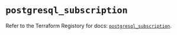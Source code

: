# `postgresql_subscription`

Refer to the Terraform Registory for docs: [`postgresql_subscription`](https://registry.terraform.io/providers/cyrilgdn/postgresql/1.19.0/docs/resources/subscription).
